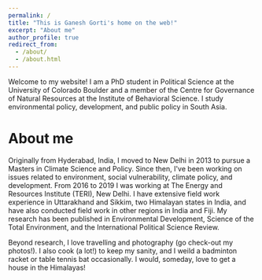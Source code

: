 ```yaml
---
permalink: /
title: "This is Ganesh Gorti's home on the web!"
excerpt: "About me"
author_profile: true
redirect_from: 
  - /about/
  - /about.html
---
```


Welcome to my website! I am a PhD student in Political Science at the University of Colorado Boulder and a member of the Centre for Governance of Natural Resources at the Institute of Behavioral Science. I study environmental policy, development, and public policy in South Asia.


About me
======
Originally from Hyderabad, India, I moved to New Delhi in 2013 to pursue a Masters in Climate Science and Policy. Since then, I've been working on issues related to environment, social vulnerability, climate policy, and development. From 2016 to 2019 I was working at The Energy and Resources Institute (TERI), New Delhi. I have extensive field work experience in Uttarakhand and Sikkim, two Himalayan states in India, and have also conducted field work in other regions in India and Fiji. My research has been published in Environmental Development, Science of the Total Environment, and the International Political Science Review.

Beyond research, I love travelling and photography (go check-out my photos!). I also cook (a lot!) to keep my sanity, and I weild a badminton racket or table tennis bat occasionally. I would, someday, love to get a house in the Himalayas! 
